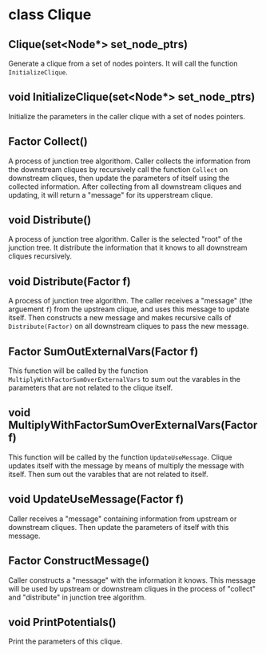 # class Clique

## Clique(set<Node\*> set_node_ptrs)
Generate a clique from a set of nodes pointers. It will call the function `InitializeClique`.

## void InitializeClique(set<Node\*> set_node_ptrs)
Initialize the parameters in the caller clique with a set of nodes pointers.

## Factor Collect()
A process of junction tree algorithom. Caller collects the information from the downstream cliques by recursively call the function `Collect` on downstream cliques, then update the parameters of itself using the collected information. After collecting from all downstream cliques and updating, it will return a "message" for its upperstream clique.

## void Distribute()
A process of junction tree algorithm. Caller is the selected "root" of the junction tree. It distribute the information that it knows to all downstream cliques recursively.

## void Distribute(Factor f)
A process of junction tree algorithm. The caller receives a "message" (the arguement `f`) from the upstream clique, and uses this message to update itself. Then constructs a new message and makes recursive calls of `Distribute(Factor)` on all downstream cliques to pass the new message.

## Factor SumOutExternalVars(Factor f)
This function will be called by the function `MultiplyWithFactorSumOverExternalVars` to sum out the varables in the parameters that are not related to the clique itself.

## void MultiplyWithFactorSumOverExternalVars(Factor f)
This function will be called by the function `UpdateUseMessage`. Clique updates itself with the message by means of multiply the message with itself. Then sum out the varables that are not related to itself.

## void UpdateUseMessage(Factor f)
Caller receives a "message" containing information from upstream or downstream cliques. Then update the parameters of itself with this message.

## Factor ConstructMessage()
Caller constructs a "message" with the information it knows. This message will be used by upstream or downstream cliques in the process of "collect" and "distribute" in junction tree algorithm.

## void PrintPotentials()
Print the parameters of this clique.
